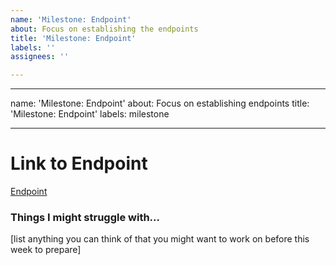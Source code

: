 ```yaml
---
name: 'Milestone: Endpoint'
about: Focus on establishing the endpoints
title: 'Milestone: Endpoint'
labels: ''
assignees: ''

---
```


---

name: 'Milestone: Endpoint'
about: Focus on establishing endpoints
title: 'Milestone: Endpoint'
labels: milestone

---

# Link to Endpoint
[Endpoint]()


### Things I might struggle with...
[list anything you can think of that you might want to work on before this week to prepare]

